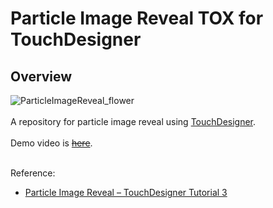 # Particle Image Reveal TOX for TouchDesigner
## Overview

![ParticleImageReveal_flower](https://user-images.githubusercontent.com/9309605/213936638-01a229a4-c207-4d22-af1d-36a943759011.gif)
<br>
<br>
A repository for particle image reveal using [TouchDesigner](https://derivative.ca/).
<br>
<br>
Demo video is ~~[here]()~~.
<br>
<br>

Reference:
- [Particle Image Reveal – TouchDesigner Tutorial 3](https://youtu.be/RbBzdBTLOvg)